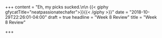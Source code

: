 +++
content = "Eh, my picks sucked.\n\n    {{< giphy gfycatTitle=\"neatpassionatechafer\">}}{{< /giphy >}}"
date = "2018-10-29T22:26:01-04:00"
draft = true
headline = "Week 8 Review"
title = "Week 8 Review"

+++
